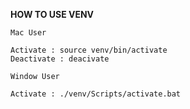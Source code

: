 __HOW TO USE VENV__
```
Mac User 

Activate : source venv/bin/activate
Deactivate : deacivate

```


```
Window User

Activate : ./venv/Scripts/activate.bat
```